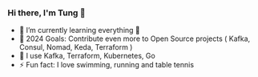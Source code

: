 
### Hi there, I'm Tung 👋

- 🌱 I’m currently learning everything 🤣
- 🥅 2024 Goals: Contribute even more to Open Source projects ( Kafka, Consul, Nomad, Keda, Terraform )
- 🔭 I use Kafka, Terraform, Kubernetes, Go
- ⚡ Fun fact: I love swimming, running and table tennis
